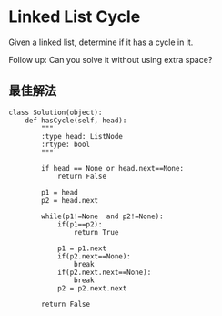 # Linked List Cycle

Given a linked list, determine if it has a cycle in it.

Follow up:
Can you solve it without using extra space?

## 最佳解法

```
class Solution(object):
    def hasCycle(self, head):
        """
        :type head: ListNode
        :rtype: bool
        """
        
        if head == None or head.next==None:
            return False
        
        p1 = head
        p2 = head.next
        
        while(p1!=None  and p2!=None):
            if(p1==p2):
                return True
            
            p1 = p1.next
            if(p2.next==None):
                break
            if(p2.next.next==None):
                break
            p2 = p2.next.next
            
        return False
```